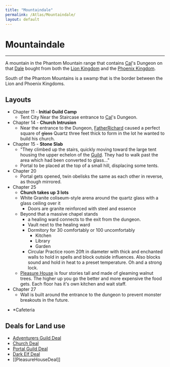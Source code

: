 ```yaml
---
title: "Mountaindale"
permalink: /Atlas/Mountaindale/
layout: default
---
```

# Mountaindale
---
A mountain in the Phantom Mountain range that contains [Cal](../../_Characters/DivineDungeon/Cal.md)'s Dungeon on that [Dale](../../_Characters/DivineDungeon/Dale.md) bought from both the [Lion Kingdom](../../_Lexicon/LionKingdom.md) and the [Phoenix Kingdom](../../_Lexicon/PhoenixKingdom.md).

South of the Phantom Mountains is a swamp that is the border between the Lion and Phoenix Kingdoms.
## Layouts
- Chapter 11 - **Initial Guild Camp**
	- Tent City Near the Staircase entrance to [Cal](_Characters/DivineDungeon/Cal.md)'s Dungeon.
- Chapter 14 - **Church Intrusion**
	- Near the entrance to the Dungeon, [FatherRichard](../../_Characters/DivineDungeon/FatherRichard.md) caused a perfect square of ~~glass~~ Quartz three feet thick to form in the lot he wanted to build his church.
- Chapter 15 - **Stone Slab**
	- "They climbed up the stairs, quickly moving toward the large tent housing the upper echelon of the [Guild](../../_Characters/DivineDungeon/AdventurersGuild.md). They had to walk past the area which had been converted to glass..."
	- Portal to be placed at the top of a small hill, displacing some tents.
- Chapter 20
	- Portal gets opened, twin obelisks the same as each other in reverse, as though mirrored.
- Chapter 25
	- **Church takes up 3 lots**
	- White Granite coliseum-style arena around the quartz glass with a glass ceiling over it
		- Doors are granite reinforced with steel and essence
	- Beyond that a massive chapel stands 
		- a healing ward connects to the exit from the dungeon.
		- Vault next to the healing ward
		- Dormitory for 30 comfortably or 100 uncomfortably
			- Kitchen
			- Library
			- Garden
		- Circular Practice room 20ft in diameter with thick and enchanted walls to hold in spells and block outside influences. Also blocks sound and hold in heat to a preset temperature. Oh and a strong lock.
	- [Pleasure House](PleasureHouse.md) is four stories tall and made of gleaming walnut trees. The higher up you go the better and more expensive the food gets. Each floor has it's own kitchen and wait staff.
- Chapter 27
	- Wall is built around the entrance to the dungeon to prevent monster breakouts in the future.


* *Cafeteria 
## Deals for Land use
- [Adventurers Guild Deal](../../_Lexicon/GuildDeal.md)
- [Church Deal](../../_Lexicon/ChurchDeal.md)
- [Portal Guild Deal](../../_Lexicon/PortalGuild.md)
- [Dark Elf Deal](../../_Lexicon/DarkElfDeal.md)
- [[PleasureHouseDeal]]
